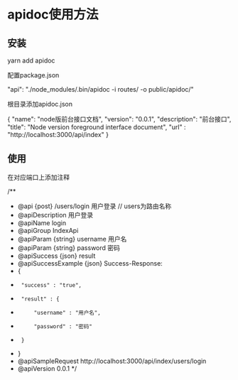 # apidoc使用方法

## 安装

yarn add apidoc

配置package.json

"api": "./node_modules/.bin/apidoc -i routes/ -o public/apidoc/"

根目录添加apidoc.json

{
  "name": "node版前台接口文档",
  "version": "0.0.1",
  "description": "前台接口",
  "title": "Node version foreground interface document",
  "url" : "http://localhost:3000/api/index"
}

## 使用

在对应端口上添加注释

/**
 * @api {post} /users/login 用户登录 // users为路由名称
 * @apiDescription 用户登录
 * @apiName login
 * @apiGroup IndexApi
 * @apiParam {string} username 用户名
 * @apiParam {string} password 密码
 * @apiSuccess {json} result
 * @apiSuccessExample {json} Success-Response:
 *  {
 *      "success" : "true",
 *      "result" : {
 *          "username" : "用户名",
 *          "password" : "密码"
 *      }
 *  }
 * @apiSampleRequest http://localhost:3000/api/index/users/login
 * @apiVersion 0.0.1
 */

